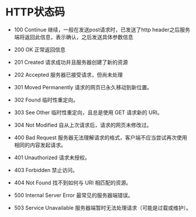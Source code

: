 # HTTP状态码
- 100  Continue  继续，一般在发送post请求时，已发送了http header之后服务端将返回此信息，表示确认，之后发送具体参数信息
- 200  OK   正常返回信息
- 201  Created  请求成功并且服务器创建了新的资源
- 202  Accepted  服务器已接受请求，但尚未处理
- 301  Moved Permanently  请求的网页已永久移动到新位置。
- 302 Found  临时性重定向。
- 303 See Other  临时性重定向，且总是使用 GET 请求新的 URI。
- 304  Not Modified  自从上次请求后，请求的网页未修改过。

- 400 Bad Request  服务器无法理解请求的格式，客户端不应当尝试再次使用相同的内容发起请求。
- 401 Unauthorized  请求未授权。
- 403 Forbidden  禁止访问。
- 404 Not Found  找不到如何与 URI 相匹配的资源。

- 500 Internal Server Error  最常见的服务器端错误。
- 503 Service Unavailable 服务器端暂时无法处理请求（可能是过载或维护）。